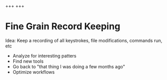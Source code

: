 +++
+++

# Fine Grain Record Keeping

Idea: Keep a recording of all keystrokes, file modifications, commands run, etc

* Analyze for interesting patters
* Find new tools
* Go back to "that thing I was doing a few months ago"
* Optimize workflows
